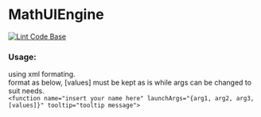 # MathUIEngine
[![Lint Code Base](https://github.com/HenrySoftwareStudio/MathUIEngine/actions/workflows/QATool.yml/badge.svg?event=workflow_run)](https://github.com/HenrySoftwareStudio/MathUIEngine/actions/workflows/QATool.yml)
### Usage:
using xml formating.\
format as below, [values] must be kept as is while args can be changed to suit needs.\
`<function name="insert your name here" launchArgs="{arg1, arg2, arg3, [values]}" tooltip="tooltip message">`
